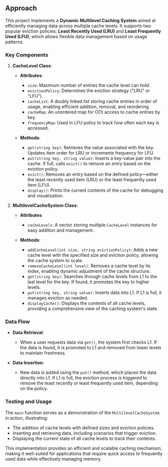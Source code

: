 ## Approach

This project implements a **Dynamic Multilevel Caching System** aimed at efficiently managing data across multiple cache levels. It supports two popular eviction policies: **Least Recently Used (LRU)** and **Least Frequently Used (LFU)**, which allows flexible data management based on usage patterns.

### Key Components

1. **CacheLevel Class**:
   - **Attributes**:
     - `size`: Maximum number of entries the cache level can hold.
     - `evictionPolicy`: Determines the eviction strategy ("LRU" or "LFU").
     - `cacheList`: A doubly linked list storing cache entries in order of usage, enabling efficient addition, removal, and reordering.
     - `cacheMap`: An unordered map for O(1) access to cache entries by key.
     - `frequencyMap`: Used in LFU policy to track how often each key is accessed.

   - **Methods**:
     - `get(string key)`: Retrieves the value associated with the key. Updates item order for LRU or increments frequency for LFU.
     - `put(string key, string value)`: Inserts a key-value pair into the cache. If full, calls `evict()` to remove an entry based on the eviction policy.
     - `evict()`: Removes an entry based on the defined policy—either the least recently used item (LRU) or the least frequently used item (LFU).
     - `display()`: Prints the current contents of the cache for debugging and visualization.

2. **MultilevelCacheSystem Class**:
   - **Attributes**:
     - `cacheLevels`: A vector storing multiple `CacheLevel` instances for easy addition and management.

   - **Methods**:
     - `addCacheLevel(int size, string evictionPolicy)`: Adds a new cache level with the specified size and eviction policy, allowing the cache system to scale.
     - `removeCacheLevel(int level)`: Removes a cache level by its index, enabling dynamic adjustment of the cache structure.
     - `get(string key)`: Searches through cache levels from L1 to the last level for the key. If found, it promotes the key to higher levels.
     - `put(string key, string value)`: Inserts data into L1. If L1 is full, it manages eviction as needed.
     - `displayCache()`: Displays the contents of all cache levels, providing a comprehensive view of the caching system's state.

### Data Flow

- **Data Retrieval**:
  - When a user requests data via `get()`, the system first checks L1. If the data is found, it is promoted to L1 and removed from lower levels to maintain freshness.

- **Data Insertion**:
  - New data is added using the `put()` method, which places the data directly into L1. If L1 is full, the eviction process is triggered to remove the least recently or least frequently used item, depending on the policy.

### Testing and Usage

The `main` function serves as a demonstration of the `MultilevelCacheSystem` in action, illustrating:
- The addition of cache levels with defined sizes and eviction policies.
- Inserting and retrieving data, including scenarios that trigger eviction.
- Displaying the current state of all cache levels to track their contents.

This implementation provides an efficient and scalable caching mechanism, making it well-suited for applications that require quick access to frequently used data while effectively managing memory.



 
 
